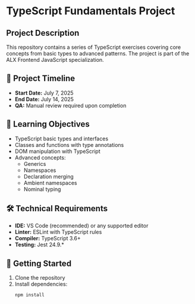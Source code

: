# TypeScript Fundamentals Project

## Project Description
This repository contains a series of TypeScript exercises covering core concepts from basic types to advanced patterns. The project is part of the ALX Frontend JavaScript specialization.

## 📅 Project Timeline
- **Start Date:** July 7, 2025
- **End Date:** July 14, 2025
- **QA:** Manual review required upon completion

## 🎯 Learning Objectives
- TypeScript basic types and interfaces
- Classes and functions with type annotations
- DOM manipulation with TypeScript
- Advanced concepts:
  - Generics
  - Namespaces
  - Declaration merging
  - Ambient namespaces
  - Nominal typing




## 🛠️ Technical Requirements
- **IDE:** VS Code (recommended) or any supported editor
- **Linter:** ESLint with TypeScript rules
- **Compiler:** TypeScript 3.6+
- **Testing:** Jest 24.9.*

## 🚀 Getting Started
1. Clone the repository
2. Install dependencies:
   ```bash
   npm install
